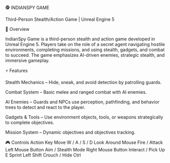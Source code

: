 🕵️ INDIANSPY GAME

Third-Person Stealth/Action Game | Unreal Engine 5

📝 Overview

IndianSpy Game is a third-person stealth and action game developed in Unreal Engine 5. Players take on the role of a secret agent navigating hostile environments, completing missions, and using stealth, gadgets, and combat to succeed. The game emphasizes AI-driven enemies, strategic stealth, and immersive gameplay.

⚡ Features

Stealth Mechanics – Hide, sneak, and avoid detection by patrolling guards.

Combat System – Basic melee and ranged combat with AI enemies.

AI Enemies – Guards and NPCs use perception, pathfinding, and behavior trees to detect and react to the player.

Gadgets & Tools – Use environment objects, tools, or weapons strategically to complete objectives.

Mission System – Dynamic objectives and objectives tracking.

🎮 Controls
Action	Key
Move	W / A / S / D
Look Around	Mouse
Fire / Attack	Left Mouse Button
Aim / Stealth Mode	Right Mouse Button
Interact / Pick Up	E
Sprint	Left Shift
Crouch / Hide	Ctrl
